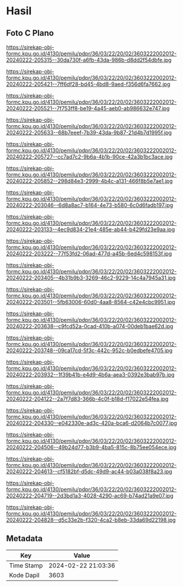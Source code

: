 # Hasil

## Foto C Plano

https://sirekap-obj-formc.kpu.go.id/4130/pemilu/pdpr/36/03/22/20/02/3603222002012-20240222-205315--30da730f-a6fb-43da-986b-d8dd2f54dbfe.jpg

https://sirekap-obj-formc.kpu.go.id/4130/pemilu/pdpr/36/03/22/20/02/3603222002012-20240222-205421--7ff6df28-bd45-4bd8-9aed-f356d6fa7662.jpg

https://sirekap-obj-formc.kpu.go.id/4130/pemilu/pdpr/36/03/22/20/02/3603222002012-20240222-205521--7f753ff8-be19-4a45-aeb0-ab986632e747.jpg

https://sirekap-obj-formc.kpu.go.id/4130/pemilu/pdpr/36/03/22/20/02/3603222002012-20240222-205633--68b7eeef-7b39-43da-9b87-21d4b7d1995f.jpg

https://sirekap-obj-formc.kpu.go.id/4130/pemilu/pdpr/36/03/22/20/02/3603222002012-20240222-205727--cc7ad7c2-9b6a-4b1b-90ce-42a3b1bc3ace.jpg

https://sirekap-obj-formc.kpu.go.id/4130/pemilu/pdpr/36/03/22/20/02/3603222002012-20240222-205852--298d84e3-2999-4b4c-a131-466f8b5e7ae1.jpg

https://sirekap-obj-formc.kpu.go.id/4130/pemilu/pdpr/36/03/22/20/02/3603222002012-20240222-203046--6d8a8ac7-b164-4e73-b580-6c0d6fadb197.jpg

https://sirekap-obj-formc.kpu.go.id/4130/pemilu/pdpr/36/03/22/20/02/3603222002012-20240222-203133--4ec9d834-21e4-485e-ab44-b429fd23e9aa.jpg

https://sirekap-obj-formc.kpu.go.id/4130/pemilu/pdpr/36/03/22/20/02/3603222002012-20240222-203222--77f53fd2-06ad-477d-a45b-6ed4c598153f.jpg

https://sirekap-obj-formc.kpu.go.id/4130/pemilu/pdpr/36/03/22/20/02/3603222002012-20240222-203405--4b31b9b3-3269-46c2-9229-14c4a7945a31.jpg

https://sirekap-obj-formc.kpu.go.id/4130/pemilu/pdpr/36/03/22/20/02/3603222002012-20240222-203501--5fb63006-60d0-4aa8-8564-c42e4cbc9951.jpg

https://sirekap-obj-formc.kpu.go.id/4130/pemilu/pdpr/36/03/22/20/02/3603222002012-20240222-203638--c9fcd52a-0cad-410b-a074-00deb1bae62d.jpg

https://sirekap-obj-formc.kpu.go.id/4130/pemilu/pdpr/36/03/22/20/02/3603222002012-20240222-203748--09ca17cd-5f3c-442c-952c-b0edbefe4705.jpg

https://sirekap-obj-formc.kpu.go.id/4130/pemilu/pdpr/36/03/22/20/02/3603222002012-20240222-203932--1f39b41b-e4d9-4b6a-aea3-0392e3bab97b.jpg

https://sirekap-obj-formc.kpu.go.id/4130/pemilu/pdpr/36/03/22/20/02/3603222002012-20240222-204122--2a7f7d83-366b-4c0f-b18d-f17022e54fea.jpg

https://sirekap-obj-formc.kpu.go.id/4130/pemilu/pdpr/36/03/22/20/02/3603222002012-20240222-204330--e042330e-ad3c-420a-bca6-d2064b7c0077.jpg

https://sirekap-obj-formc.kpu.go.id/4130/pemilu/pdpr/36/03/22/20/02/3603222002012-20240222-204506--49b24d77-b3b9-4ba5-815c-8b75ee054ece.jpg

https://sirekap-obj-formc.kpu.go.id/4130/pemilu/pdpr/36/03/22/20/02/3603222002012-20240222-204613--cf5182bf-d5dc-49d9-ac44-b03a038f8a23.jpg

https://sirekap-obj-formc.kpu.go.id/4130/pemilu/pdpr/36/03/22/20/02/3603222002012-20240222-204719--2d3bd1a3-4028-4290-ac69-b74ad21a9e07.jpg

https://sirekap-obj-formc.kpu.go.id/4130/pemilu/pdpr/36/03/22/20/02/3603222002012-20240222-204828--d5c33e2b-f320-4ca2-b8eb-33da69d22198.jpg


## Metadata

| Key        | Value               |
| ---------- | ------------------- |
| Time Stamp | 2024-02-22 21:03:36 |
| Kode Dapil | 3603                |



